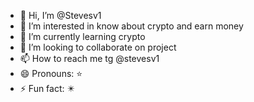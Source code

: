 - 👋 Hi, I’m @Stevesv1
- 👀 I’m interested in know about crypto and earn money 
- 🌱 I’m currently learning crypto 
- 💞️ I’m looking to collaborate on project 
- 📫 How to reach me tg @stevesv1
- 😄 Pronouns: ⭐
- ⚡ Fun fact: ✴️

<!---
Stevesv1/Stevesv1 is a ✨ special ✨ repository because its `README.md` (this file) appears on your GitHub profile.
You can click the Preview link to take a look at your changes.
--->
